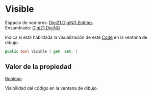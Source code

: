 # Visible

Espacio de nombres: [Digi21.DigiNG.Entities](/digi3d-net/programacion/.net/referencia/digi21.diging/digi21.diging.entities/)  
Ensamblado: [Digi21.DigiNG](/digi3d-net/programacion/.net/referencia/digi21.diging.plugin/digi21.diging/)

Indica si está habilitada la visualización de este [Code](/digi3d-net/programacion/.net/referencia/digi21.diging/digi21.diging.entities/clases/code/) en la ventana de dibujo.

```csharp
public bool Visible { get; set; }
```

## Valor de la propiedad

[Boolean](https://docs.microsoft.com/en-us/dotnet/api/system.boolean?view=net-5.0)

Visibilidad del código en la ventana de dibujo.



